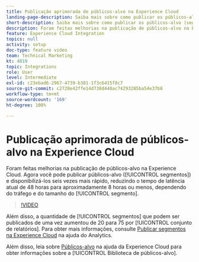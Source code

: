 ```yaml
---
title: Publicação aprimorada de públicos-alvo na Experience Cloud
landing-page-description: Saiba mais sobre como publicar os públicos-alvo (segmentos) e torná-los disponíveis mais rápido do que nunca.
short-description: Saiba mais sobre como publicar os públicos-alvo (segmentos) e torná-los disponíveis mais rápido do que nunca.
description: Foram feitas melhorias na publicação de públicos-alvo na Experience Cloud. Agora você pode publicar públicos (segmentos) e disponibilizá-los seis vezes mais rápido, reduzindo o tempo de latência atual de 48 horas para aproximadamente 8 horas ou menos, dependendo do tráfego e do tamanho do segmento.
feature: Experience Cloud Integration
topics: null
activity: setup
doc-type: feature video
team: Technical Marketing
kt: 4819
topic: Integrations
role: User
level: Intermediate
exl-id: c23ebad6-2967-4739-b381-1f3c6415f8c7
source-git-commit: c2728e42ffe14d738d440ac74293285ba54e37b8
workflow-type: tm+mt
source-wordcount: '169'
ht-degree: 100%

---
```


# Publicação aprimorada de públicos-alvo na Experience Cloud

Foram feitas melhorias na publicação de públicos-alvo na Experience Cloud. Agora você pode publicar públicos-alvo ([!UICONTROL segmentos]) e disponibilizá-los seis vezes mais rápido, reduzindo o tempo de latência atual de 48 horas para aproximadamente 8 horas ou menos, dependendo do tráfego e do tamanho do [!UICONTROL segmento].

>[!VIDEO](https://video.tv.adobe.com/v/32842/?quality=12&learn=on)

Além disso, a quantidade de [!UICONTROL segmentos] que podem ser publicados de uma vez aumentou de 20 para 75 por [!UICONTROL conjunto de relatórios].
Para obter mais informações, consulte [Publicar segmentos na Experience Cloud](https://experienceleague.adobe.com/docs/analytics/components/segmentation/segmentation-workflow/seg-publish.html?lang=pt-BR) na ajuda do Analytics.

Além disso, leia sobre [Públicos-alvo](https://experienceleague.adobe.com/docs/core-services/interface/audiences/audience-library.html?lang=pt-BR) na ajuda da Experience Cloud para obter informações sobre a [!UICONTROL Biblioteca de públicos-alvo].
